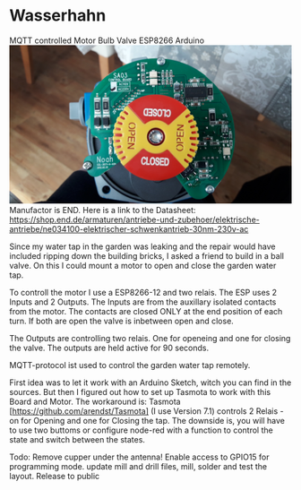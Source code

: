 # Wasserhahn
MQTT controlled Motor Bulb Valve ESP8266 Arduino
![Image of the motor driver](https://github.com/ingeninge/Wasserhahn/blob/master/images/20190403_160802.jpg)
Manufactor is END. Here is a link to the Datasheet: https://shop.end.de/armaturen/antriebe-und-zubehoer/elektrische-antriebe/ne034100-elektrischer-schwenkantrieb-30nm-230v-ac

Since my water tap in the garden was leaking and the repair would have included ripping down the building bricks, I asked a friend to build in a ball valve. On this I could mount a motor to open and close the garden water tap.

To controll the motor I use a ESP8266-12 and two relais. The ESP uses 2 Inputs and 2 Outputs. The Inputs are from the auxillary isolated contacts from the motor. The contacts are closed ONLY at the end position of each turn. If both are open the valve is inbetween open and close.

The Outputs are controlling two relais. One for openeing and one for closing the valve. The outputs are held active for 90 seconds.

MQTT-protocol ist used to control the garden water tap remotely. 

First idea was to let it work with an Arduino Sketch, witch you can find in the sources. But then I figured out how to set up Tasmota to work with this Board and Motor. The workaround is: Tasmota [https://github.com/arendst/Tasmota] (I use Version 7.1) controls 2 Relais - on for Opening and one for Closing the tap. The downside is, you will have to use two buttoms or configure node-red with a function to control the state and switch between the states. 

Todo: Remove cupper under the antenna! Enable access to GPIO15 for programming mode. update mill and drill files, mill, solder and test the layout. Release to public
